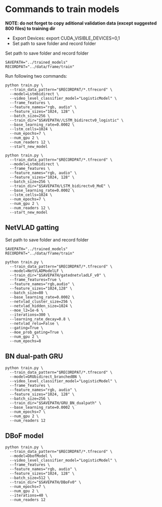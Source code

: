 
# Commands to train models


**NOTE: do not forget to copy aditional validation data (except suggested 800 files) to training dir**

-  Export Devices: export CUDA_VISIBLE_DEVICES=0,1
-  Set path to save folder and record folder

Set path to save folder and record folder
```
SAVEPATH="../trained_models"
RECORDPAT="../data/frame/train"
```

Run following two commands:
```
python train.py \
  --train_data_pattern="$RECORDPAT/*.tfrecord" \
  --model=Lstmbidirect \
  --video_level_classifier_model="LogisticModel" \
  --frame_features \
  --feature_names="rgb, audio" \
  --feature_sizes="1024, 128" \
  --batch_size=256 \
  --train_dir="$SAVEPATH//LSTM_bidirectv0_logistic" \
  --base_learning_rate=0.0002 \
  --lstm_cells=1024 \
  --num_epochs=7 \
  --num_gpu 2 \
  --num_readers 12 \
  --start_new_model
```

```
python train.py \
  --train_data_pattern="$RECORDPAT/*.tfrecord" \
  --model=Lstmbidirect \
  --frame_features \
  --feature_names="rgb, audio" \
  --feature_sizes="1024, 128" \
  --batch_size=256 \
  --train_dir="$SAVEPATH/LSTM_bidirectv0_MoE" \
  --base_learning_rate=0.0002 \
  --lstm_cells=1024 \
  --num_epochs=7 \
  --num_gpu 2 \
  --num_readers 12 \
  --start_new_model
```


## NetVLAD gatting 

Set path to save folder and record folder

```
SAVEPATH="../trained_models"
RECORDPAT="../data/frame/train"
```

```
python train.py \
  --train_data_pattern="$RECORDPAT/*.tfrecord" \
  --model=NetVLADModelLF \
  --train_dir="$SAVEPATH/gatednetvladLF_v0" \
  --frame_features=True \
  --feature_names="rgb,audio" \
  --feature_sizes="1024,128" \
  --batch_size=80 \
  --base_learning_rate=0.0002 \
  --netvlad_cluster_size=256 \
  --netvlad_hidden_size=1024 \
  --moe_l2=1e-6 \
  --iterations=300 \
  --learning_rate_decay=0.8 \
  --netvlad_relu=False \
  --gating=True \
  --moe_prob_gating=True \
  --num_gpu 2 \
  --num_epochs=8
```

## BN dual-path GRU 
```
python train.py \
  --train_data_pattern="$RECORDPAT/*.tfrecord" \
  --model=GRUbidirect_branchedBN \
  --video_level_classifier_model="LogisticModel" \
  --frame_features \
  --feature_names="rgb, audio" \
  --feature_sizes="1024, 128" \
  --batch_size=256 \
  --train_dir="$SAVEPATH/GRU_BN_dualpath" \
  --base_learning_rate=0.0002 \
  --num_epochs=7 \
  --num_gpu 2 \
  --num_readers 12
```

## DBoF model
```
python train.py \
  --train_data_pattern="$RECORDPAT/*.tfrecord" \
  --model=DbofModel \
  --video_level_classifier_model="LogisticModel" \
  --frame_features \
  --feature_names="rgb, audio" \
  --feature_sizes="1024, 128" \
  --batch_size=512 \
  --train_dir="$SAVEPATH/DBoFv0" \
  --num_epochs=7 \
  --num_gpu 2 \
  --iterations=40 \
  --num_readers 12
```
